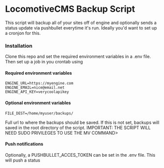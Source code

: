 # LocomotiveCMS Backup Script
This script will backup all of your sites off of engine and optionally sends a status update via pushbullet everytime it's run. Ideally you'd want to set up a cronjon for this.

### Installation
Clone this repo and set the required environment variables in a .env file. Then set up a job in you crontab using

#### Required environment variables
```
ENGINE_URL=https://myengine.com
ENGINE_EMAIL=nice@email.net
ENGINE_API_KEY=verycoolapikey
```

#### Optional environment variables
```
FILE_DEST=/home/myuser/backups/
```
Full url to where the backups should be saved. If this is not set, backups will saved in the root directory of the script.
IMPORTANT: THE SCRIPT WILL NEED SUDO PRIVILEGES TO USE THE MV COMMAND>

#### Push notifications
Optionally, a PUSHBULLET_ACCES_TOKEN can be set in the .env file. This will push a status
